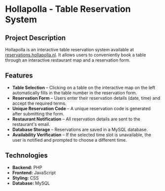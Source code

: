 # Hollapolla - Table Reservation System

## Project Description  
Hollapolla is an interactive table reservation system available at [reservations.hollapolla.nl](https://reservations.hollapolla.nl). It allows users to conveniently book a table through an interactive restaurant map and a reservation form.

## Features  
- **Table Selection** – Clicking on a table on the interactive map on the left automatically fills in the table number in the reservation form.  
- **Reservation Form** – Users enter their reservation details (date, time) and accept the required terms.  
- **Unique Reservation Code** – A unique reservation code is generated after submitting the form.  
- **Restaurant Notification** – All reservation details are sent to the restaurant's email.  
- **Database Storage** – Reservations are saved in a MySQL database.  
- **Availability Verification** – If the selected time slot is unavailable, the user is notified and prompted to choose a different time.  

## Technologies  
- **Backend:** PHP  
- **Frontend:** JavaScript  
- **Styling:** CSS  
- **Database:** MySQL  

